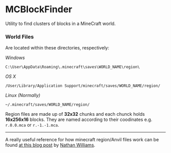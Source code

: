 MCBlockFinder
=============

Utility to find clusters of blocks in a MineCraft world.

### World Files
Are located within these directories, respectively:

*Windows*
	
	C:\User\AppData\Roaming\.minecraft\saves\WORLD_NAME\region\
	
*OS X*

	/User/Library/Application Support/minecraft/saves/WORLD_NAME/region/
	
*Linux (Normally)*

	~/.minecraft/saves/WORLD_NAME/region/
	
Region files are made up of **32x32** chunks and each chunck holds **16x256x16** blocks. They are named according to their coodinates e.g. `r.0.0.mca` or `r.-1.-1.mca`.

****

A really useful reference for how minecraft region/Anvil files work can be found [at this blog post][id1] by [Nathan Williams][id2].


[id1]: http://nathanwilliams.github.io/2013/04/16/minecraft-region-files/
[id2]: https://github.com/NathanWilliams